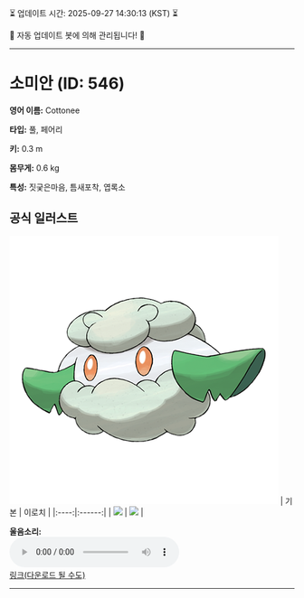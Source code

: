 
⏳ 업데이트 시간: 2025-09-27 14:30:13 (KST) ⏳

🤖 자동 업데이트 봇에 의해 관리됩니다! 🤖

---

# 소미안 (ID: 546)
**영어 이름:** Cottonee

**타입:** 풀, 페어리

**키:** 0.3 m

**몸무게:** 0.6 kg

**특성:** 짓궂은마음, 틈새포착, 엽록소

## 공식 일러스트
![](https://raw.githubusercontent.com/PokeAPI/sprites/master/sprites/pokemon/other/official-artwork/546.png)
| 기본 | 이로치 |
|:----:|:------:|
| <img src="http://play.pokemonshowdown.com/sprites/ani/cottonee.gif" width="200"> | <img src="http://play.pokemonshowdown.com/sprites/ani-shiny/cottonee.gif" width="200"> |

**울음소리:**<br><audio controls src="https://raw.githubusercontent.com/PokeAPI/cries/main/cries/pokemon/latest/546.ogg"></audio><br> [링크(다운로드 될 수도)](https://raw.githubusercontent.com/PokeAPI/cries/main/cries/pokemon/latest/546.ogg)


---
